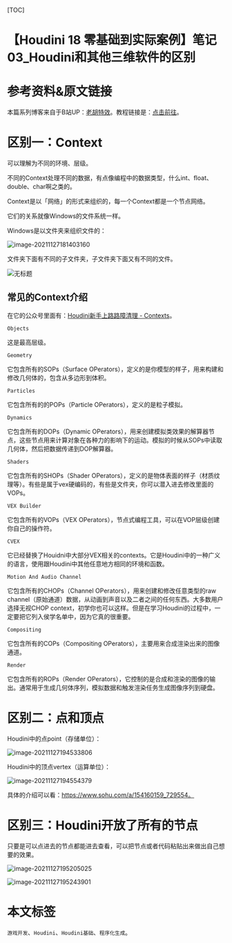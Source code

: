 [TOC]

# 【Houdini 18 零基础到实际案例】笔记 03_Houdini和其他三维软件的区别

# 参考资料&原文链接

本篇系列博客来自于B站UP：[老胡特效](https://space.bilibili.com/324928136)。教程链接是：[点击前往](https://www.bilibili.com/video/BV1Hi4y187Ww)。

# 区别一：Context

可以理解为不同的环境、层级。

不同的Context处理不同的数据，有点像编程中的数据类型，什么int、float、double、char啊之类的。

Context是以「网络」的形式来组织的，每一个Context都是一个节点网络。

它们的关系就像Windows的文件系统一样。

Windows是以文件夹来组织文件的：

![image-20211127181403160](https://sin998-blog-image.oss-cn-beijing.aliyuncs.com/images/202111271814537.png)

文件夹下面有不同的子文件夹，子文件夹下面又有不同的文件。

![无标题](https://sin998-blog-image.oss-cn-beijing.aliyuncs.com/images/202111271816696.png)

## 常见的Context介绍

在它的公众号里面有：[Houdini新手上路路障清理 - Contexts](https://mp.weixin.qq.com/s/DViNaHoMsujEJziaqsBh-w)。

`Objects`

这是最高层级。

`Geometry`

它包含所有的SOPs（Surface OPerators），定义的是你模型的样子，用来构建和修改几何体的，包含从多边形到体积。

`Particles`

它包含所有的的POPs（Particle OPerators），定义的是粒子模拟。

`Dynamics`

它包含所有的DOPs（Dynamic OPerators），用来创建模拟类效果的解算器节点，这些节点用来计算对象在各种力的影响下的运动。模拟的时候从SOPs中读取几何体，然后把数据传递到DOP解算器。

`Shaders`

它包含所有的SHOPs（Shader OPerators），定义的是物体表面的样子（材质纹理等）。有些是属于vex硬编码的，有些是文件夹，你可以潜入进去修改里面的VOPs。

`VEX Builder`

它包含所有的VOPs（VEX OPerators），节点式编程工具，可以在VOP层级创建你自己的操作符。

`CVEX `

它已经替换了Houidni中大部分VEX相关的contexts。它是Houdini中的一种广义的语言，使用跟Houdini中其他任意地方相同的环境和函数。

`Motion And Audio Channel`

它包含所有的CHOPs（Channel OPerators），用来创建和修改任意类型的raw channel（原始通道）数据，从动画到声音以及二者之间的任何东西。大多数用户选择无视CHOP context，初学你也可以这样。但是在学习Houdini的过程中，一定要把它列入侯学名单中，因为它真的很重要。

`Compositing`

它包含所有的COPs（Compositing OPerators），主要用来合成渲染出来的图像通道。

`Render`

它包含所有的ROPs（Render OPerators），它控制的是合成和渲染的图像的输出。通常用于生成几何体序列，模拟数据和触发渲染任务生成图像序列到硬盘。

# 区别二：点和顶点

Houdini中的点point（存储单位）：

![image-20211127194533806](https://sin998-blog-image.oss-cn-beijing.aliyuncs.com/images/202111271945063.png)

Houdini中的顶点vertex（运算单位）：

![image-20211127194554379](https://sin998-blog-image.oss-cn-beijing.aliyuncs.com/images/202111271945870.png)

具体的介绍可以看：https://www.sohu.com/a/154160159_729554。

# 区别三：Houdini开放了所有的节点

只要是可以点进去的节点都能进去查看，可以把节点或者代码粘贴出来做出自己想要的效果。

![image-20211127195205025](https://sin998-blog-image.oss-cn-beijing.aliyuncs.com/images/202111271952895.png)

![image-20211127195243901](https://sin998-blog-image.oss-cn-beijing.aliyuncs.com/images/202111271952727.png)

#  本文标签

`游戏开发`、`Houdini`、`Houdini基础`、`程序化生成`。

